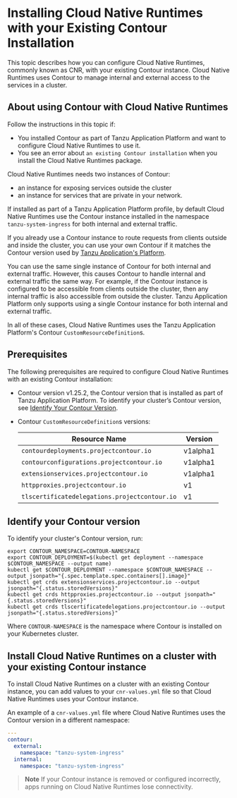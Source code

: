 # Installing Cloud Native Runtimes with your Existing Contour Installation

This topic describes how you can configure Cloud Native Runtimes, commonly known
as CNR, with your existing Contour instance. Cloud Native Runtimes uses Contour
to manage internal and external access to the services in a cluster.

## <a id='overview'></a> About using Contour with Cloud Native Runtimes

Follow the instructions in this topic if:

- You installed Contour as part of Tanzu Application Platform and want to configure Cloud Native Runtimes to use it.
- You see an error about `an existing Contour installation` when you install the Cloud Native Runtimes package.

Cloud Native Runtimes needs two instances of Contour:
 
- an instance for exposing services outside the cluster 
- an instance for services that are private in your network. 

If installed as part of a Tanzu Application Platform profile,
by default Cloud Native Runtimes use the Contour instance installed in the
namespace `tanzu-system-ingress` for both internal and external traffic.

If you already use a Contour instance to route requests from clients outside and
inside the cluster, you can use your own Contour if it matches the Contour
version used by [Tanzu Application's
Platform](https://docs.vmware.com/en/VMware-Tanzu-Application-Platform/1.5/tap/cert-manager-install.html).

You can use the same single instance of Contour for both internal and external
traffic. However, this causes Contour to handle internal and external traffic
the same way. For example, if the Contour instance is configured to be
accessible from clients outside the cluster, then any internal traffic is also
accessible from outside the cluster. Tanzu Application Platform only supports
using a single Contour instance for both internal and external traffic.

In all of these cases, Cloud Native Runtimes uses the Tanzu Application Platform's Contour `CustomResourceDefinition`s.

## <a id='prerecs'></a> Prerequisites

The following prerequisites are required to configure Cloud Native Runtimes with an existing Contour installation:

- Contour version v1.25.2, the Contour version that is installed as part of Tanzu Application Platform. To identify your cluster’s Contour version, see [Identify Your Contour Version](#identify-version).
- Contour `CustomResourceDefinition`s versions:

    | Resource Name                                 | Version  |
    | ----------------------------------------------| -------- |
    | `contourdeployments.projectcontour.io`        | v1alpha1 |
    | `contourconfigurations.projectcontour.io`     | v1alpha1 |
    | `extensionservices.projectcontour.io`         | v1alpha1 |
    | `httpproxies.projectcontour.io`               | v1       |
    | `tlscertificatedelegations.projectcontour.io` | v1       |

## <a id='identify-version'></a> Identify your Contour version

To identify your cluster's Contour version, run:

```shell script
export CONTOUR_NAMESPACE=CONTOUR-NAMESPACE
export CONTOUR_DEPLOYMENT=$(kubectl get deployment --namespace $CONTOUR_NAMESPACE --output name)
kubectl get $CONTOUR_DEPLOYMENT --namespace $CONTOUR_NAMESPACE --output jsonpath="{.spec.template.spec.containers[].image}"
kubectl get crds extensionservices.projectcontour.io --output jsonpath="{.status.storedVersions}"
kubectl get crds httpproxies.projectcontour.io --output jsonpath="{.status.storedVersions}"
kubectl get crds tlscertificatedelegations.projectcontour.io --output jsonpath="{.status.storedVersions}"
```

Where `CONTOUR-NAMESPACE` is the namespace where Contour is installed on your Kubernetes cluster.

## <a id='install-existing-contour'></a> Install Cloud Native Runtimes on a cluster with your existing Contour instance

To install Cloud Native Runtimes on a cluster with an existing Contour instance,
you can add values to your `cnr-values.yml` file so that Cloud Native Runtimes uses your Contour instance.

An example of a `cnr-values.yml` file where Cloud Native Runtimes uses the Contour version in a different namespace:

```yaml
---
contour:
  external:
    namespace: "tanzu-system-ingress"
  internal:
    namespace: "tanzu-system-ingress"
```

> **Note** If your Contour instance is removed or configured incorrectly, apps running on Cloud Native Runtimes lose connectivity.
